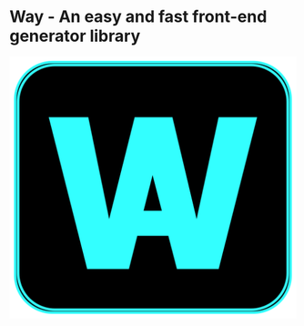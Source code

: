 # Way - An easy and fast front-end generator library

![image](https://github.com/JYLinOK/Way/blob/main/Way1.04/htmledit/pictures/png/Way.png)
